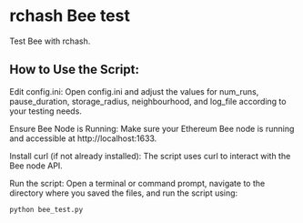 # rchash Bee test
Test Bee with rchash. 

## How to Use the Script:

Edit config.ini: Open config.ini and adjust the values for num_runs, pause_duration, storage_radius, neighbourhood, and log_file according to your testing needs.

Ensure Bee Node is Running: Make sure your Ethereum Bee node is running and accessible at http://localhost:1633.

Install curl (if not already installed): The script uses curl to interact with the Bee node API.

Run the script: Open a terminal or command prompt, navigate to the directory where you saved the files, and run the script using:

    python bee_test.py
